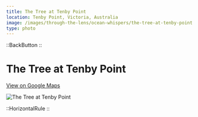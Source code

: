 ```yaml
---
title: The Tree at Tenby Point
location: Tenby Point, Victoria, Australia
image: /images/through-the-lens/ocean-whispers/the-tree-at-tenby-point.jpg
type: photo
---
```


::BackButton
::

# The Tree at Tenby Point

<a href="https://www.google.com/maps/search/?api=1&query=Tenby+Point,+Victoria,+Australia" target="_blank" rel="noopener noreferrer">View on Google Maps</a>

![The Tree at Tenby Point](/images/through-the-lens/ocean-whispers/the-tree-at-tenby-point.jpg)

<div class="mb-8"></div>

::HorizontalRule
::
